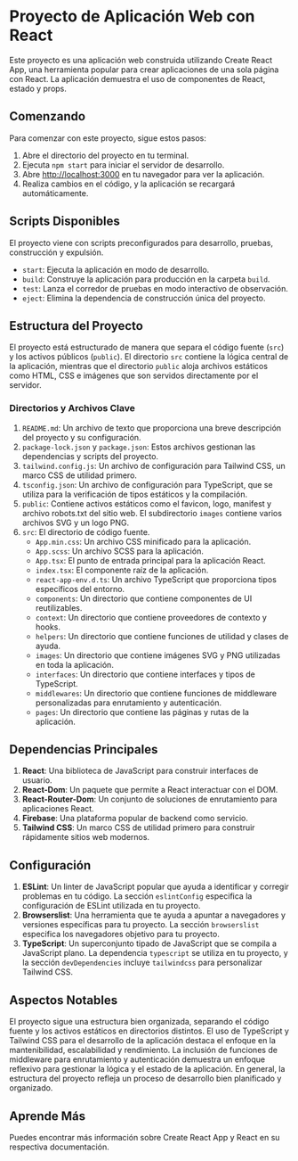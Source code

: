 # Proyecto de Aplicación Web con React

Este proyecto es una aplicación web construida utilizando Create React App, una herramienta popular para crear aplicaciones de una sola página con React. La aplicación demuestra el uso de componentes de React, estado y props.

## Comenzando

Para comenzar con este proyecto, sigue estos pasos:

1. Abre el directorio del proyecto en tu terminal.
2. Ejecuta `npm start` para iniciar el servidor de desarrollo.
3. Abre [http://localhost:3000](http://localhost:3000) en tu navegador para ver la aplicación.
4. Realiza cambios en el código, y la aplicación se recargará automáticamente.

## Scripts Disponibles

El proyecto viene con scripts preconfigurados para desarrollo, pruebas, construcción y expulsión.

- `start`: Ejecuta la aplicación en modo de desarrollo.
- `build`: Construye la aplicación para producción en la carpeta `build`.
- `test`: Lanza el corredor de pruebas en modo interactivo de observación.
- `eject`: Elimina la dependencia de construcción única del proyecto.

## Estructura del Proyecto

El proyecto está estructurado de manera que separa el código fuente (`src`) y los activos públicos (`public`). El directorio `src` contiene la lógica central de la aplicación, mientras que el directorio `public` aloja archivos estáticos como HTML, CSS e imágenes que son servidos directamente por el servidor.

### Directorios y Archivos Clave

1. `README.md`: Un archivo de texto que proporciona una breve descripción del proyecto y su configuración.
2. `package-lock.json` y `package.json`: Estos archivos gestionan las dependencias y scripts del proyecto.
3. `tailwind.config.js`: Un archivo de configuración para Tailwind CSS, un marco CSS de utilidad primero.
4. `tsconfig.json`: Un archivo de configuración para TypeScript, que se utiliza para la verificación de tipos estáticos y la compilación.
5. `public`: Contiene activos estáticos como el favicon, logo, manifest y archivo robots.txt del sitio web. El subdirectorio `images` contiene varios archivos SVG y un logo PNG.
6. `src`: El directorio de código fuente.
   - `App.min.css`: Un archivo CSS minificado para la aplicación.
   - `App.scss`: Un archivo SCSS para la aplicación.
   - `App.tsx`: El punto de entrada principal para la aplicación React.
   - `index.tsx`: El componente raíz de la aplicación.
   - `react-app-env.d.ts`: Un archivo TypeScript que proporciona tipos específicos del entorno.
   - `components`: Un directorio que contiene componentes de UI reutilizables.
   - `context`: Un directorio que contiene proveedores de contexto y hooks.
   - `helpers`: Un directorio que contiene funciones de utilidad y clases de ayuda.
   - `images`: Un directorio que contiene imágenes SVG y PNG utilizadas en toda la aplicación.
   - `interfaces`: Un directorio que contiene interfaces y tipos de TypeScript.
   - `middlewares`: Un directorio que contiene funciones de middleware personalizadas para enrutamiento y autenticación.
   - `pages`: Un directorio que contiene las páginas y rutas de la aplicación.

## Dependencias Principales

1. **React**: Una biblioteca de JavaScript para construir interfaces de usuario.
2. **React-Dom**: Un paquete que permite a React interactuar con el DOM.
3. **React-Router-Dom**: Un conjunto de soluciones de enrutamiento para aplicaciones React.
4. **Firebase**: Una plataforma popular de backend como servicio.
5. **Tailwind CSS**: Un marco CSS de utilidad primero para construir rápidamente sitios web modernos.

## Configuración

1. **ESLint**: Un linter de JavaScript popular que ayuda a identificar y corregir problemas en tu código. La sección `eslintConfig` especifica la configuración de ESLint utilizada en tu proyecto.
2. **Browserslist**: Una herramienta que te ayuda a apuntar a navegadores y versiones específicas para tu proyecto. La sección `browserslist` especifica los navegadores objetivo para tu proyecto.
3. **TypeScript**: Un superconjunto tipado de JavaScript que se compila a JavaScript plano. La dependencia `typescript` se utiliza en tu proyecto, y la sección `devDependencies` incluye `tailwindcss` para personalizar Tailwind CSS.

## Aspectos Notables

El proyecto sigue una estructura bien organizada, separando el código fuente y los activos estáticos en directorios distintos. El uso de TypeScript y Tailwind CSS para el desarrollo de la aplicación destaca el enfoque en la mantenibilidad, escalabilidad y rendimiento. La inclusión de funciones de middleware para enrutamiento y autenticación demuestra un enfoque reflexivo para gestionar la lógica y el estado de la aplicación. En general, la estructura del proyecto refleja un proceso de desarrollo bien planificado y organizado.

## Aprende Más

Puedes encontrar más información sobre Create React App y React en su respectiva documentación.